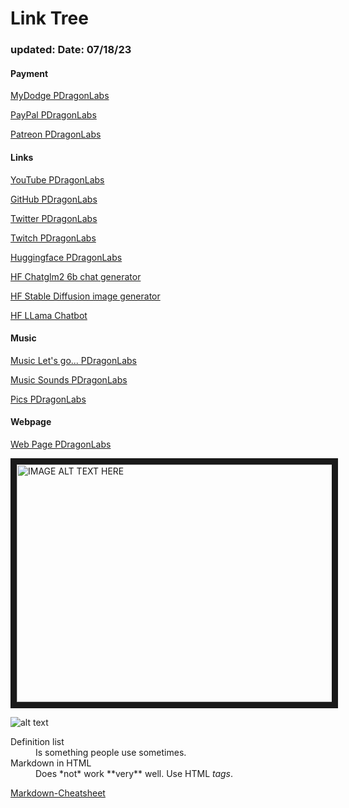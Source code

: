 #  Link Tree

### updated: Date: 07/18/23
#### Payment

[MyDodge PDragonLabs](https://www.mydoge.com/PDragonLabs)

[PayPal PDragonLabs](https://paypal.me/pdragonlabs?country.x=US&locale.x=en_US)



[Patreon PDragonLabs](https://www.patreon.com/PDragonLabs)

#### Links

[YouTube PDragonLabs](https://www.youtube.com/@PDragonLabs)

[GitHub PDragonLabs](https://github.com/PDragonLabs)

[Twitter PDragonLabs](https://twitter.com/PDragonLabs)

[Twitch PDragonLabs](https://www.twitch.tv/pdragonlabs/about)




[Huggingface PDragonLabs](https://huggingface.co/PDragonLabs)

[HF Chatglm2 6b chat generator](https://huggingface.co/spaces/mikeee/chatglm2-6b-4bit)

[HF Stable Diffusion image generator](https://pdragonlabs-stabilityai-stable-diffusion-2.hf.space)

[HF LLama Chatbot](https://huggingface.co/spaces/ysharma/Explore_llamav2_with_TGI)




#### Music

[Music Let's go... PDragonLabs](https://my.soundful.com/s/hip_hop/club_beats/64b7d561735aa218ee36b939)

[Music Sounds PDragonLabs](https://my.soundful.com/s/hip_hop/old_school/64b5547e770ad50fdc60c47b)
 







[Pics PDragonLabs](https://www.freepik.com/photos/dragon-ai/)







#### Webpage

[Web Page PDragonLabs](https://pdragonlabs.github.io/simple-website-template/)






<a href="http://www.youtube.com/watch?feature=player_embedded&v=-vqMLbwdR94" target="_blank"><img src="http://img.youtube.com/vi/-vqMLbwdR94/0.jpg" alt="IMAGE ALT TEXT HERE" width="540" height="380" border="10" /></a>


[logo]: https://yt3.ggpht.com/V7hz585gPwfAWnEZFus77Jw1wZl4NBWtAoIGz8Znek4jy--YDNzZXWSZX6-eMkTJb8Td2BOftg=s600-c-k-c0x00ffffff-no-rj-rp-mo "PDragon Labs"
 
![alt text][logo]

 

 


<dl>
  <dt>Definition list</dt>
  <dd>Is something people use sometimes.</dd>

  <dt>Markdown in HTML</dt>
  <dd>Does *not* work **very** well. Use HTML <em>tags</em>.</dd>

</dl>

[Markdown-Cheatsheet ](https://github.com/adam-p/markdown-here/wiki/Markdown-Cheatsheet)
